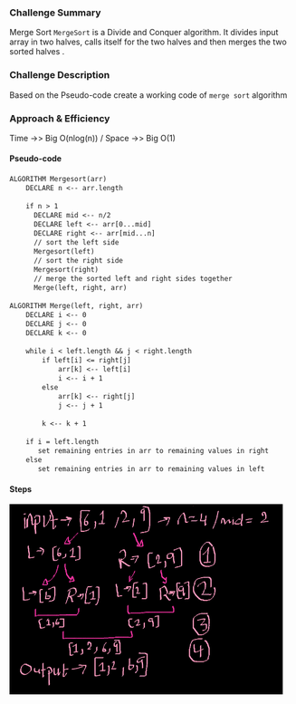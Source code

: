 ### Challenge Summary
Merge Sort ``MergeSort`` is a Divide and Conquer algorithm. It divides input array in two halves, calls itself for the two halves and then merges the two sorted halves .

### Challenge Description
Based on the Pseudo-code create a working code  of ``merge sort`` algorithm  


### Approach & Efficiency

Time ->> Big O(nlog(n)) / Space ->> Big O(1)

#### Pseudo-code

````
ALGORITHM Mergesort(arr)
    DECLARE n <-- arr.length
           
    if n > 1
      DECLARE mid <-- n/2
      DECLARE left <-- arr[0...mid]
      DECLARE right <-- arr[mid...n]
      // sort the left side
      Mergesort(left)
      // sort the right side
      Mergesort(right)
      // merge the sorted left and right sides together
      Merge(left, right, arr)

ALGORITHM Merge(left, right, arr)
    DECLARE i <-- 0
    DECLARE j <-- 0
    DECLARE k <-- 0

    while i < left.length && j < right.length
        if left[i] <= right[j]
            arr[k] <-- left[i]
            i <-- i + 1
        else
            arr[k] <-- right[j]
            j <-- j + 1
            
        k <-- k + 1

    if i = left.length
       set remaining entries in arr to remaining values in right
    else
       set remaining entries in arr to remaining values in left
  ````

#### Steps
![wb](cc27.PNG)